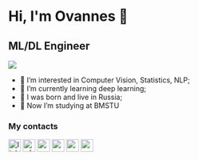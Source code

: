 # Hi, I'm Ovannes 🍌
## ML/DL Engineer

![](https://komarev.com/ghpvc/?username=Ovannes24)

+ 🍕 I’m interested in Computer Vision, Statistics, NLP;
+ 🍍 I’m currently learning deep learning;
+ 🍩 I was born and live in Russia;
+ 🍫 Now I’m studying at BMSTU


### __My contacts__

<a href="https://www.linkedin.com/in/Ovannes24/" rel="nofollow"><img alt='linkedin' src="https://camo.githubusercontent.com/c749b396e7ba6accd23b1c6eba65899da6eef00580159dd75bb3b858218ed11c/68747470733a2f2f6d656b65732e636f6d2f6170702f75706c6f6164732f323032302f31322f6c696e6b6564696e2d6c6f676f2e706e67" alt="drawing" width="25"/></a>
<a href="https://wa.me/79779430554" rel="nofollow"><img alt='whatsapp' src="https://camo.githubusercontent.com/99bf8286fe7654be550a1d29729b83ba273ea5ab492060be2dc7e9556bfda6ba/68747470733a2f2f75706c6f61642e77696b696d656469612e6f72672f77696b6970656469612f636f6d6d6f6e732f7468756d622f362f36622f57686174734170702e7376672f3230343470782d57686174734170702e7376672e706e67" alt="drawing" width="25"/></a>
<a href="https://www.instagram.com/ovasarg/" rel="nofollow"><img alt='penis' src="https://raw.githubusercontent.com/rahuldkjain/github-profile-readme-generator/master/src/images/icons/Social/instagram.svg" alt="drawing" width="25"/></a>
<a href="https://vk.com/idovan" rel="nofollow"><img alt='penis' src="https://camo.githubusercontent.com/7399449609164e85433bdd796c5e5b9a289914c7fa2cb42e2ba22ce034438e73/68747470733a2f2f63646e2e776f726c64766563746f726c6f676f2e636f6d2f6c6f676f732f766b2d636f6d2d6c6f676f2e737667" alt="drawing" width="25"/></a>
<a href="https://www.kaggle.com/ovannessargsyan" rel="nofollow"><img alt='penis' src="https://camo.githubusercontent.com/0639f0f15597383fc356bcf228d81e43f489be49223483a2bdeb0eebf2c702bd/68747470733a2f2f63646e342e69636f6e66696e6465722e636f6d2f646174612f69636f6e732f6c6f676f732d616e642d6272616e64732f3531322f3138395f4b6167676c655f6c6f676f5f6c6f676f732d3531322e706e67" alt="drawing" width="25"/></a>
<a href="https://hh.ru/resume/d00f7003ff0aef970d0039ed1f57626e55766c" rel="nofollow"><img alt='penis' src="https://camo.githubusercontent.com/98bd9a990d1b52d88bbfdcc156ed25000d020e9b0e1d8be45e141b8ce5a309d4/68747470733a2f2f7374617469632e74696c646163646e2e636f6d2f74696c64333436332d333133352d343333352d613236362d3331363336313334333433372f556e7469746c65642d312d30312e706e67" alt="drawing" width="25"/></a>
